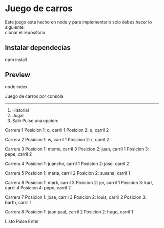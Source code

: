 # Juego de carros

Este juego esta hecho en node y para implementarlo solo debes hacer lo siguiente:
\
clonar el repositorio

## Instalar dependecias
npm install

## Preview
node index

Juego de carros por consola
*****************************
1. Historial
2. Jugar
0. Salir
Pulse una opcion: 

Carrera 1
Posicion 1: q, carril 1
Posicion 2: e, carril 2

Carrera 2
Posicion 1: w, carril 1
Posicion 2: r, carril 2

Carrera 3
Posicion 1: memo, carril 3
Posicion 2: juan, carril 1
Posicion 3: pepe, carril 2

Carrera 4
Posicion 1: juancho, carril 1
Posicion 2: jose, carril 2

Carrera 5
Posicion 1: maria, carril 2
Posicion 2: susana, carril 1

Carrera 6
Posicion 1: mark, carril 3
Posicion 2: jor, carril 1
Posicion 3: karl, carril 4
Posicion 4: pepo, carril 2

Carrera 7
Posicion 1: jose, carril 3
Posicion 2: louis, carril 2
Posicion 3: barth, carril 1

Carrera 8
Posicion 1: jean paul, carril 2
Posicion 2: hugo, carril 1

Listo Pulse Enter
